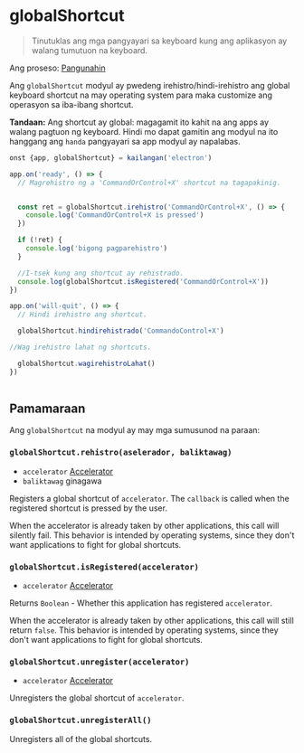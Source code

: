 # globalShortcut

> Tinutuklas ang mga pangyayari sa keyboard kung ang aplikasyon ay walang tumutuon na keyboard.

Ang proseso: [Pangunahin](../glossary.md#main-process)

Ang `globalShortcut` modyul ay pwedeng irehistro/hindi-irehistro ang global keyboard shortcut na may operating system para maka customize ang operasyon sa iba-ibang shortcut.

**Tandaan:** Ang shortcut ay global: magagamit ito kahit na ang apps ay walang pagtuon ng keyboard. Hindi mo dapat gamitin ang modyul na ito hanggang ang `handa` pangyayari sa app modyul ay napalabas.

```javascript
onst {app, globalShortcut} = kailangan('electron')

app.on('ready', () => {
  // Magrehistro ng a 'CommandOrControl+X' shortcut na tagapakinig.


  const ret = globalShortcut.irehistro('CommandOrControl+X', () => {
    console.log('CommandOrControl+X is pressed')
  })

  if (!ret) {
    console.log('bigong pagparehistro')
  }

  //I-tsek kung ang shortcut ay rehistrado.
  console.log(globalShortcut.isRegistered('CommandOrControl+X'))
})

app.on('will-quit', () => {
  // Hindi irehistro ang shortcut.

  globalShortcut.hindirehistrado('CommandoControl+X')

//Wag irehistro lahat ng shortcuts.

  globalShortcut.wagirehistroLahat()
})
 
```

## Pamamaraan

Ang `globalShortcut` na modyul ay may mga sumusunod na paraan:

### `globalShortcut.rehistro(aselerador, baliktawag)`

* `accelerator` [Accelerator](accelerator.md) 
* `baliktawag` ginagawa

Registers a global shortcut of `accelerator`. The `callback` is called when the registered shortcut is pressed by the user.

When the accelerator is already taken by other applications, this call will silently fail. This behavior is intended by operating systems, since they don't want applications to fight for global shortcuts.

### `globalShortcut.isRegistered(accelerator)`

* `accelerator` [Accelerator](accelerator.md) 

Returns `Boolean` - Whether this application has registered `accelerator`.

When the accelerator is already taken by other applications, this call will still return `false`. This behavior is intended by operating systems, since they don't want applications to fight for global shortcuts.

### `globalShortcut.unregister(accelerator)`

* `accelerator` [Accelerator](accelerator.md) 

Unregisters the global shortcut of `accelerator`.

### `globalShortcut.unregisterAll()`

Unregisters all of the global shortcuts.